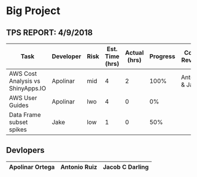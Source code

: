 # Big Project

## TPS REPORT: 4/9/2018
Task | Developer | Risk | Est. Time (hrs) | Actual (hrs) | Progress | Code Review
--- | --- | --- | --- | --- | --- | --- 
AWS Cost Analysis vs ShinyApps.IO | Apolinar | mid | 4 | 2 | 100% | Antonio & Jake
AWS User Guides | Apolinar | lwo | 4 | 0 | 0% | 
Data Frame subset spikes | Jake | low  | 1 | 0 | 50% |


## Devlopers
Apolinar Ortega | Antonio Ruiz | Jacob C Darling
--- | --- | --- 

